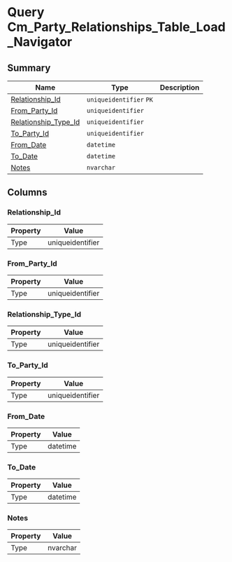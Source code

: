 # Query Cm_Party_Relationships_Table_Load_Navigator


## Summary

| Name | Type | Description |
| - | - | --- |
|[Relationship_Id](#relationship_id)|`uniqueidentifier` `PK`||
|[From_Party_Id](#from_party_id)|`uniqueidentifier` ||
|[Relationship_Type_Id](#relationship_type_id)|`uniqueidentifier` ||
|[To_Party_Id](#to_party_id)|`uniqueidentifier` ||
|[From_Date](#from_date)|`datetime` ||
|[To_Date](#to_date)|`datetime` ||
|[Notes](#notes)|`nvarchar` ||

## Columns

### Relationship_Id

| Property | Value |
| - | - |
|Type|uniqueidentifier|

### From_Party_Id

| Property | Value |
| - | - |
|Type|uniqueidentifier|

### Relationship_Type_Id

| Property | Value |
| - | - |
|Type|uniqueidentifier|

### To_Party_Id

| Property | Value |
| - | - |
|Type|uniqueidentifier|

### From_Date

| Property | Value |
| - | - |
|Type|datetime|

### To_Date

| Property | Value |
| - | - |
|Type|datetime|

### Notes

| Property | Value |
| - | - |
|Type|nvarchar|


